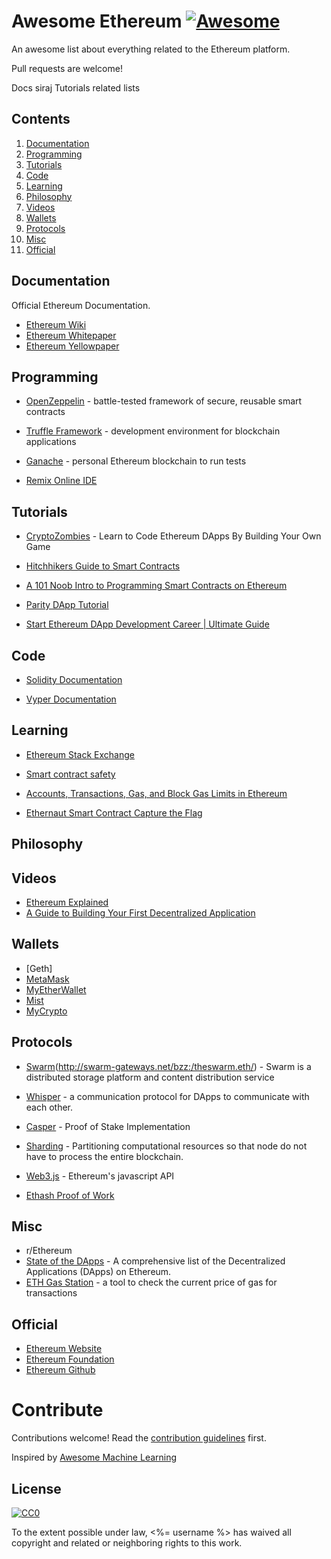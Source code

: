 # Awesome Ethereum [![Awesome](https://awesome.re/badge.svg)](https://awesome.re)

An awesome list about everything related to the Ethereum platform.

Pull requests are welcome!


Docs
siraj
Tutorials
related lists




## Contents

1. [Documentation](#courses)
2. [Programming](#books)
3. [Tutorials](#programming)
4. [Code](#free-content)
5. [Learning](#code)
6. [Philosophy](#videos)
7. [Videos](#learning)
8. [Wallets](#wallets)
9. [Protocols](#protocols)
10. [Misc](#misc)
11. [Official](#official)


## Documentation

Official Ethereum Documentation.

- [Ethereum Wiki](https://github.com/ethereum/wiki/wiki)
- [Ethereum Whitepaper](https://github.com/ethereum/wiki/wiki/White-Paper)
- [Ethereum Yellowpaper](https://ethereum.github.io/yellowpaper/paper.pdf)


## Programming

 - [OpenZeppelin](https://openzeppelin.org/) - battle-tested framework of secure, reusable smart contracts

 - [Truffle Framework](https://www.truffleframework.com/) - development environment for blockchain applications

 - [Ganache]() - personal Ethereum blockchain to run tests

 - [Remix Online IDE]()


## Tutorials

- [CryptoZombies](https://cryptozombies.io/) - Learn to Code Ethereum DApps By Building Your Own Game
- [Hitchhikers Guide to Smart Contracts](https://blog.zeppelin.solutions/the-hitchhikers-guide-to-smart-contracts-in-ethereum-848f08001f05)
- [A 101 Noob Intro to Programming Smart Contracts on Ethereum](https://medium.com/@ConsenSys/a-101-noob-intro-to-programming-smart-contracts-on-ethereum-695d15c1dab4)
- [Parity DApp Tutorial](https://wiki.parity.io/Dapp-Tutorial)

- [Start Ethereum DApp Development Career | Ultimate Guide](https://www.reddit.com/r/ethereum/comments/9h0w83/start_ethereum_dapp_development_career_ultimate/)


## Code

* [Solidity Documentation](https://solidity.readthedocs.io)

* [Vyper Documentation](https://vyper.readthedocs.io/en/latest/index.html)


## Learning

* [Ethereum Stack Exchange](https://ethereum.meta.stackexchange.com/questions/431/faq-frequently-asked-questions-and-reference-answers)

* [Smart contract safety](https://github.com/ethereum/wiki/wiki/Safety)

* [Accounts, Transactions, Gas, and Block Gas Limits in Ethereum](https://hudsonjameson.com/2017-06-27-accounts-transactions-gas-ethereum/)

* [Ethernaut Smart Contract Capture the Flag](https://ethernaut.zeppelin.solutions/)


## Philosophy



## Videos

- [Ethereum Explained](https://www.youtube.com/watch?v=-_Qs0XdPpw8)
- [A Guide to Building Your First Decentralized Application](https://www.youtube.com/watch?v=gSQXq2_j-mw)

## Wallets

- [Geth]
- [MetaMask](https://metamask.io/)
- [MyEtherWallet](https://www.myetherwallet.com/)
- [Mist](https://github.com/ethereum/mist)
- [MyCrypto](https://www.mycrypto.com)

## Protocols
* [Swarm]()(http://swarm-gateways.net/bzz:/theswarm.eth/) - Swarm is a distributed storage platform and content distribution service
* [Whisper](https://github.com/ethereum/wiki/wiki/Whisper-pages) - a communication protocol for DApps to communicate with each other.

* [Casper](https://github.com/ethereum/wiki/wiki/Casper-Proof-of-Stake-compendium) - Proof of Stake Implementation
* [Sharding](https://github.com/ethereum/wiki/wiki/Sharding-introduction-R&D-compendium) - Partitioning computational resources so that node do not have to process the entire blockchain.
* [Web3.js](https://github.com/ethereum/web3.js) - Ethereum's javascript API
* [Ethash Proof of Work](https://github.com/ethereum/wiki/wiki/Ethash)

## Misc

- r/Ethereum
- [State of the DApps](https://www.stateofthedapps.com/) - A comprehensive list of the Decentralized Applications (DApps) on Ethereum.
- [ETH Gas Station](https://ethgasstation.info/) - a tool to check the current price of gas for transactions


## Official

- [Ethereum Website](https://www.ethereum.org/)
- [Ethereum Foundation](https://ethereum.org/foundation)
- [Ethereum Github]()




# Contribute

Contributions welcome! Read the [contribution guidelines](contributing.md) first.

Inspired by [Awesome Machine Learning](https://github.com/josephmisiti/awesome-machine-learning)

## License

[![CC0](http://mirrors.creativecommons.org/presskit/buttons/88x31/svg/cc-zero.svg)](http://creativecommons.org/publicdomain/zero/1.0)

To the extent possible under law, <%= username %> has waived all copyright and
related or neighboring rights to this work.

